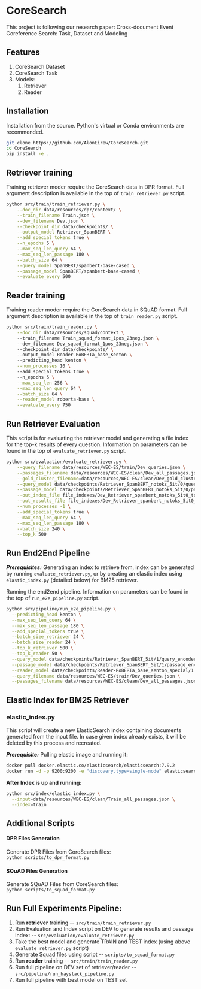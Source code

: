 # CoreSearch
This project is following our research paper: Cross-document Event Coreference Search: Task, Dataset and Modeling <LINK-TBD> 

## Features
1. CoreSearch Dataset
2. CoreSearch Task
3. Models: 
   1. Retriever
   2. Reader

## Installation
Installation from the source. Python's virtual or Conda environments are recommended.
```bash
git clone https://github.com/AlonEirew/CoreSearch.git
cd CoreSearch
pip install -e .
```

## Retriever training
Training retriever moder require the CoreSearch data in DPR format.
Full argument description is available in the top of `train_retriever.py` script. 
```bash
python src/train/train_retriever.py \
    --doc_dir data/resources/dpr/context/ \
    --train_filename Train.json \
    --dev_filename Dev.json \
    --checkpoint_dir data/checkpoints/ \
    --output_model Retriever_SpanBERT \
    --add_special_tokens true \
    --n_epochs 5 \
    --max_seq_len_query 64 \
    --max_seq_len_passage 180 \
    --batch_size 64 \
    --query_model SpanBERT/spanbert-base-cased \
    --passage_model SpanBERT/spanbert-base-cased \
    --evaluate_every 500
```

## Reader training
Training reader moder require the CoreSearch data in SQuAD format.
Full argument description is available in the top of `train_reader.py` script.
```bash
python src/train/train_reader.py \
    --doc_dir data/resources/squad/context \ 
    --train_filename Train_squad_format_1pos_23neg.json \ 
    --dev_filename Dev_squad_format_1pos_23neg.json \ 
    --checkpoint_dir data/checkpoints/ \ 
    --output_model Reader-RoBERTa_base_Kenton \ 
    --predicting_head kenton \
    --num_processes 10 \ 
    --add_special_tokens true \ 
    --n_epochs 5 \
    --max_seq_len 256 \
    --max_seq_len_query 64 \
    --batch_size 64 \
    --reader_model roberta-base \
    --evaluate_every 750
```

## Run Retriever Evaluation
This script is for evaluating the retriever model and generating a file index for the top-k results of every question.
Information on parameters can be found in the top of `evaluate_retriever.py` script.

```bash
python src/evaluation/evaluate_retriever.py \
    --query_filename data/resources/WEC-ES/train/Dev_queries.json \
    --passages_filename data/resources/WEC-ES/clean/Dev_all_passages.json \
    --gold_cluster_filename=data/resources/WEC-ES/clean/Dev_gold_clusters.json \
    --query_model data/checkpoints/Retriever_SpanBERT_notoks_5it/0/query_encoder \
    --passage_model data/checkpoints/Retriever_SpanBERT_notoks_5it/0/passage_encoder \
    --out_index_file file_indexes/Dev_Retriever_spanbert_notoks_5it0_top500.json \
    --out_results_file file_indexes/Dev_Retriever_spanbert_notoks_5it0_top500_results.txt \
    --num_processes -1 \
    --add_special_tokens true \
    --max_seq_len_query 64 \
    --max_seq_len_passage 180 \
    --batch_size 240 \
    --top_k 500
```

## Run End2End Pipeline
**_Prerequisites:_** Generating an index to retrieve from, index can be generated by running `evaluate_retriever.py`, or by creating an elastic index using `elastic_index.py` (detailed below) for BM25 retriever.

Running the end2end pipeline.
Information on parameters can be found in the top of `run_e2e_pipeline.py` script.
```bash
python src/pipeline/run_e2e_pipeline.py \
  --predicting_head kenton \
  --max_seq_len_query 64 \
  --max_seq_len_passage 180 \
  --add_special_tokens true \
  --batch_size_retriever 24 \
  --batch_size_reader 24 \
  --top_k_retriever 500 \
  --top_k_reader 50 \
  --query_model data/checkpoints/Retriever_SpanBERT_5it/1/query_encoder \
  --passage_model data/checkpoints/Retriever_SpanBERT_5it/1/passage_encoder \
  --reader_model data/checkpoints/Reader-RoBERTa_base_Kenton_special/1 \
  --query_filename data/resources/WEC-ES/train/Dev_queries.json \
  --passages_filename data/resources/WEC-ES/clean/Dev_all_passages.json --gold_cluster_filename data/resources/WEC-ES/clean/Dev_gold_clusters.json --index_file file_indexes/Dev_Retriever_spanbert_5it1_top500.json --out_results_file results/Dev_Retriever_spanbert_5it1.txt --magnitude all
```

## Elastic Index for BM25 Retriever

### elastic_index.py
This script will create a new ElasticSearch index containing documents generated from the input file.
In case given index already exists, it will be deleted by this process and recreated.

**_Prerequisite:_** Pulling elastic image and running it:
```bash
docker pull docker.elastic.co/elasticsearch/elasticsearch:7.9.2
docker run -d -p 9200:9200 -e "discovery.type=single-node" elasticsearch:7.9.2
```
    
**After Index is up and running:**
```bash
python src/index/elastic_index.py \
  --input=data/resources/WEC-ES/clean/Train_all_passages.json \
  --index=train
```

## Additional Scripts
#### DPR Files Generation
Generate DPR Files from CoreSearch files:<br/>
`python scripts/to_dpr_format.py`

#### SQuAD Files Generation
Generate SQuAD Files from CoreSearch files:<br/>
`python scripts/to_squad_format.py`

## Run Full Experiments Pipeline:
1) Run **retriever** training -- `src/train/train_retriever.py`
2) Run Evaluation and Index script on DEV to generate results and passage index: -- `src/evaluation/evaluate_retriever.py`
3) Take the best model and generate TRAIN and TEST index (using above `evaluate_retriever.py` script)
4) Generate Squad files using script -- `scripts/to_squad_format.py`
5) Run **reader** training -- `src/train/train_reader.py`
6) Run full pipeline on DEV set of retriever/reader -- `src/pipeline/run_haystack_pipeline.py`
7) Run full pipeline with best model on TEST set

